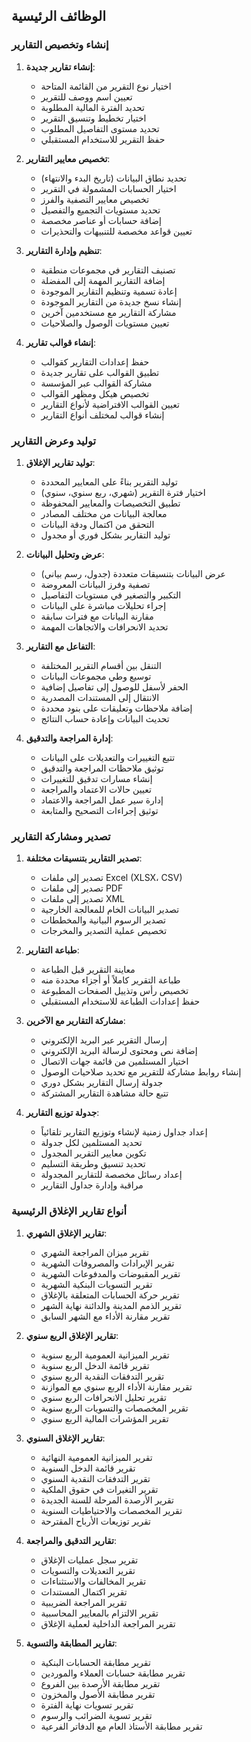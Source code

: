 ## الوظائف الرئيسية

### إنشاء وتخصيص التقارير
1. **إنشاء تقارير جديدة**:
   - اختيار نوع التقرير من القائمة المتاحة
   - تعيين اسم ووصف للتقرير
   - تحديد الفترة المالية المطلوبة
   - اختيار تخطيط وتنسيق التقرير
   - تحديد مستوى التفاصيل المطلوب
   - حفظ التقرير للاستخدام المستقبلي

2. **تخصيص معايير التقارير**:
   - تحديد نطاق البيانات (تاريخ البدء والانتهاء)
   - اختيار الحسابات المشمولة في التقرير
   - تخصيص معايير التصفية والفرز
   - تحديد مستويات التجميع والتفصيل
   - إضافة حسابات أو عناصر مخصصة
   - تعيين قواعد مخصصة للتنبيهات والتحذيرات

3. **تنظيم وإدارة التقارير**:
   - تصنيف التقارير في مجموعات منطقية
   - إضافة التقارير المهمة إلى المفضلة
   - إعادة تسمية وتنظيم التقارير الموجودة
   - إنشاء نسخ جديدة من التقارير الموجودة
   - مشاركة التقارير مع مستخدمين آخرين
   - تعيين مستويات الوصول والصلاحيات

4. **إنشاء قوالب تقارير**:
   - حفظ إعدادات التقارير كقوالب
   - تطبيق القوالب على تقارير جديدة
   - مشاركة القوالب عبر المؤسسة
   - تخصيص هيكل ومظهر القوالب
   - تعيين القوالب الافتراضية لأنواع التقارير
   - إنشاء قوالب لمختلف أنواع التقارير

### توليد وعرض التقارير
1. **توليد تقارير الإغلاق**:
   - توليد التقرير بناءً على المعايير المحددة
   - اختيار فترة التقرير (شهري، ربع سنوي، سنوي)
   - تطبيق التخصيصات والمعايير المحفوظة
   - معالجة البيانات من مختلف المصادر
   - التحقق من اكتمال ودقة البيانات
   - توليد التقارير بشكل فوري أو مجدول

2. **عرض وتحليل البيانات**:
   - عرض البيانات بتنسيقات متعددة (جدول، رسم بياني)
   - تصفية وفرز البيانات المعروضة
   - التكبير والتصغير في مستويات التفاصيل
   - إجراء تحليلات مباشرة على البيانات
   - مقارنة البيانات مع فترات سابقة
   - تحديد الانحرافات والاتجاهات المهمة

3. **التفاعل مع التقارير**:
   - التنقل بين أقسام التقرير المختلفة
   - توسيع وطي مجموعات البيانات
   - الحفر لأسفل للوصول إلى تفاصيل إضافية
   - الانتقال إلى المستندات المصدرية
   - إضافة ملاحظات وتعليقات على بنود محددة
   - تحديث البيانات وإعادة حساب النتائج

4. **إدارة المراجعة والتدقيق**:
   - تتبع التغييرات والتعديلات على البيانات
   - توثيق ملاحظات المراجعة والتدقيق
   - إنشاء مسارات تدقيق للتغييرات
   - تعيين حالات الاعتماد والمراجعة
   - إدارة سير عمل المراجعة والاعتماد
   - توثيق إجراءات التصحيح والمتابعة

### تصدير ومشاركة التقارير
1. **تصدير التقارير بتنسيقات مختلفة**:
   - تصدير إلى ملفات Excel (XLSX، CSV)
   - تصدير إلى ملفات PDF
   - تصدير إلى ملفات XML
   - تصدير البيانات الخام للمعالجة الخارجية
   - تصدير الرسوم البيانية والمخططات
   - تخصيص عملية التصدير والمخرجات

2. **طباعة التقارير**:
   - معاينة التقرير قبل الطباعة
   - طباعة التقرير كاملاً أو أجزاء محددة منه
   - تخصيص رأس وتذييل الصفحات المطبوعة
   - حفظ إعدادات الطباعة للاستخدام المستقبلي

3. **مشاركة التقارير مع الآخرين**:
   - إرسال التقرير عبر البريد الإلكتروني
   - إضافة نص ومحتوى لرسالة البريد الإلكتروني
   - اختيار المستلمين من قائمة جهات الاتصال
   - إنشاء روابط مشاركة للتقرير مع تحديد صلاحيات الوصول
   - جدولة إرسال التقارير بشكل دوري
   - تتبع حالة مشاهدة التقارير المشتركة

4. **جدولة توزيع التقارير**:
   - إعداد جداول زمنية لإنشاء وتوزيع التقارير تلقائياً
   - تحديد المستلمين لكل جدولة
   - تكوين معايير التقرير المجدول
   - تحديد تنسيق وطريقة التسليم
   - إعداد رسائل مخصصة للتقارير المجدولة
   - مراقبة وإدارة جداول التقارير

### أنواع تقارير الإغلاق الرئيسية
1. **تقارير الإغلاق الشهري**:
   - تقرير ميزان المراجعة الشهري
   - تقرير الإيرادات والمصروفات الشهرية
   - تقرير المقبوضات والمدفوعات الشهرية
   - تقرير التسويات البنكية الشهرية
   - تقرير حركة الحسابات المتعلقة بالإغلاق
   - تقرير الذمم المدينة والدائنة نهاية الشهر
   - تقرير مقارنة الأداء مع الشهر السابق

2. **تقارير الإغلاق الربع سنوي**:
   - تقرير الميزانية العمومية الربع سنوية
   - تقرير قائمة الدخل الربع سنوية
   - تقرير التدفقات النقدية الربع سنوي
   - تقرير مقارنة الأداء الربع سنوي مع الموازنة
   - تقرير تحليل الانحرافات الربع سنوي
   - تقرير المخصصات والتسويات الربع سنوية
   - تقرير المؤشرات المالية الربع سنوي

3. **تقارير الإغلاق السنوي**:
   - تقرير الميزانية العمومية النهائية
   - تقرير قائمة الدخل السنوية
   - تقرير التدفقات النقدية السنوي
   - تقرير التغيرات في حقوق الملكية
   - تقرير الأرصدة المرحلة للسنة الجديدة
   - تقرير المخصصات والاحتياطيات السنوية
   - تقرير توزيعات الأرباح المقترحة

4. **تقارير التدقيق والمراجعة**:
   - تقرير سجل عمليات الإغلاق
   - تقرير التعديلات والتسويات
   - تقرير المخالفات والاستثناءات
   - تقرير اكتمال المستندات
   - تقرير المراجعة الضريبية
   - تقرير الالتزام بالمعايير المحاسبية
   - تقرير المراجعة الداخلية لعملية الإغلاق

5. **تقارير المطابقة والتسوية**:
   - تقرير مطابقة الحسابات البنكية
   - تقرير مطابقة حسابات العملاء والموردين
   - تقرير مطابقة الأرصدة بين الفروع
   - تقرير مطابقة الأصول والمخزون
   - تقرير تسويات نهاية الفترة
   - تقرير تسوية الضرائب والرسوم
   - تقرير مطابقة الأستاذ العام مع الدفاتر الفرعية 